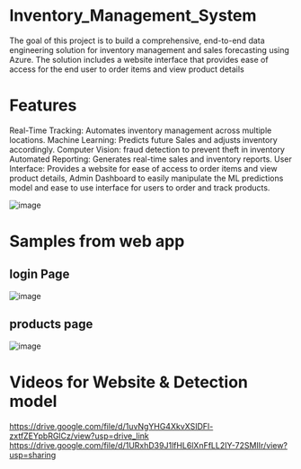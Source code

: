 # Inventory_Management_System
The goal of this project is to build a comprehensive, end-to-end data engineering solution for inventory management and sales forecasting using Azure. The solution includes a website interface that provides ease of access for the end user to order items and view product details

# Features
Real-Time Tracking: Automates inventory management across multiple locations.
Machine Learning: Predicts future Sales and adjusts inventory accordingly.
Computer Vision: fraud detection to prevent theft in inventory
Automated Reporting: Generates real-time sales and inventory reports.
User Interface: Provides a website for ease of access to order items and view product details, Admin Dashboard to easily manipulate the ML predictions model and ease to use interface for users to order and track products.

![image](https://github.com/user-attachments/assets/6ab4edb0-356b-4d99-88d0-957869217fb6)

# Samples from web app
## login Page
![image](https://github.com/user-attachments/assets/385eadf2-71f2-4e2c-887c-8b88e3155b75)

## products page 
![image](https://github.com/user-attachments/assets/9b62a429-6ded-4ddd-ab2d-49380df4a3c9)

# Videos for Website & Detection model
https://drive.google.com/file/d/1uvNgYHG4XkvXSIDFl-zxtfZEYpbRGlCz/view?usp=drive_link
https://drive.google.com/file/d/1URxhD39J1lfHL6lXnFfLL2IY-72SMIIr/view?usp=sharing
